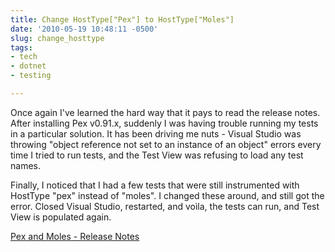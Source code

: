 ```yaml
---
title: Change HostType["Pex"] to HostType["Moles"]
date: '2010-05-19 10:48:11 -0500'
slug: change_hosttype
tags:
- tech
- dotnet
- testing

---
```


Once again I've learned the hard way that it pays to read the release notes.
After installing Pex v0.91.x, suddenly I was having trouble running my tests in
a particular solution. It has been driving me nuts - Visual Studio was throwing
"object reference not set to an instance of an object" errors every time I tried
to run tests, and the Test View was refusing to load any test names.

Finally, I noticed that I had a few tests that were still instrumented with
HostType "pex" instead of "moles". I changed these around, and still got the
error. Closed Visual Studio, restarted, and vo&igrave;la, the tests can run, and
Test View is populated again.

[Pex and Moles - Release Notes](https://www.microsoft.com/en-us/research/project/pex-and-moles-isolation-and-white-box-unit-testing-for-net/)
